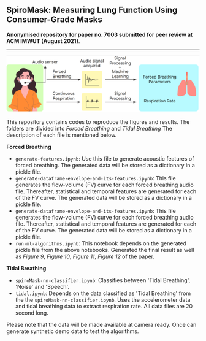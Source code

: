 ## SpiroMask: Measuring Lung Function Using Consumer-Grade Masks

**Anonymised repository for paper no. 7003 submitted for peer review at ACM IMWUT (August 2021)**.
<hr>

![alt text](intro.png "Title")

This repository contains codes to reproduce the figures and results. The folders are divided into *Forced Breathing* and *Tidal Breathing* The description of each file is mentioned below. 

**Forced Breathing**
- ``generate-features.ipynb``: Use this file to generate acoustic features of forced breathing. The generated data will be stored as a dictionary in a pickle file.
- ``generate-dataframe-envelope-and-its-features.ipynb``: This file generates the flow-volume (FV) curve for each forced breathing audio file. Thereafter, statistical and temporal features are generated for each of the FV curve. The generated data will be stored as a dictionary in a pickle file.
- ``generate-dataframe-envelope-and-its-features.ipynb``: This file generates the flow-volume (FV) curve for each forced breathing audio file. Thereafter, statistical and temporal features are generated for each of the FV curve. The generated data will be stored as a dictionary in a pickle file.
- ``run-ml-algorithms.ipynb``: This notebook depends on the generated pickle file from the above notebooks. Generated the final result as well as *Figure 9*, *Figure 10*, *Figure 11*, *Figure 12* of the paper. 

**Tidal Breathing**
- ``spiroMask-nn-classifier.ipynb``: Classifies between 'Tidal Breathing', 'Noise' and 'Speech'. 
- ``tidal.ipynb``: Depends on the data classified as 'Tidal Breathing' from the the ``spiroMask-nn-classifier.ipynb``. Uses the accelerometer data and tidal breathing data to extract respiration rate. All data files are 20 second long.

Please note that the data will be made available at camera ready. Once can generate synthetic demo data to test the algorithms. 


